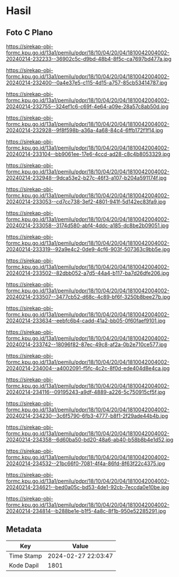 # Hasil

## Foto C Plano

https://sirekap-obj-formc.kpu.go.id/13a1/pemilu/pdpr/18/10/04/20/04/1810042004002-20240214-232233--36902c5c-d9bd-48b4-8f5c-ca7697bd477a.jpg

https://sirekap-obj-formc.kpu.go.id/13a1/pemilu/pdpr/18/10/04/20/04/1810042004002-20240214-232400--0a4e37e5-c115-4d15-a757-85cb53414787.jpg

https://sirekap-obj-formc.kpu.go.id/13a1/pemilu/pdpr/18/10/04/20/04/1810042004002-20240214-232755--324ef1c6-c69f-4e64-a09e-28a57c8ab50d.jpg

https://sirekap-obj-formc.kpu.go.id/13a1/pemilu/pdpr/18/10/04/20/04/1810042004002-20240214-232928--9f8f598b-a36a-4a68-84c4-6ffb172f1f14.jpg

https://sirekap-obj-formc.kpu.go.id/13a1/pemilu/pdpr/18/10/04/20/04/1810042004002-20240214-233104--bb9061ee-17e6-4ccd-ad28-c8c4b8053329.jpg

https://sirekap-obj-formc.kpu.go.id/13a1/pemilu/pdpr/18/10/04/20/04/1810042004002-20240214-232948--9dca53e2-b27c-46f3-a107-b204a591174f.jpg

https://sirekap-obj-formc.kpu.go.id/13a1/pemilu/pdpr/18/10/04/20/04/1810042004002-20240214-233053--cd7cc738-3ef2-4801-941f-5d142ec83fa9.jpg

https://sirekap-obj-formc.kpu.go.id/13a1/pemilu/pdpr/18/10/04/20/04/1810042004002-20240214-233058--3174d580-abf4-4ddc-a185-dc8be2b09051.jpg

https://sirekap-obj-formc.kpu.go.id/13a1/pemilu/pdpr/18/10/04/20/04/1810042004002-20240214-233319--92a9e4c2-0de9-4cf6-903f-507363c9bb5e.jpg

https://sirekap-obj-formc.kpu.go.id/13a1/pemilu/pdpr/18/10/04/20/04/1810042004002-20240214-233502--82dbb052-a7d5-44a4-b117-ba7d26dfe206.jpg

https://sirekap-obj-formc.kpu.go.id/13a1/pemilu/pdpr/18/10/04/20/04/1810042004002-20240214-233507--3477cb52-d68c-4c89-bf6f-3250b8bee27b.jpg

https://sirekap-obj-formc.kpu.go.id/13a1/pemilu/pdpr/18/10/04/20/04/1810042004002-20240214-233634--eebfc6b4-cadd-41a2-bb05-0f60faef9101.jpg

https://sirekap-obj-formc.kpu.go.id/13a1/pemilu/pdpr/18/10/04/20/04/1810042004002-20240214-233742--18096f82-87ec-49c8-af2a-0b2e710ce577.jpg

https://sirekap-obj-formc.kpu.go.id/13a1/pemilu/pdpr/18/10/04/20/04/1810042004002-20240214-234004--a4002091-f5fc-4c2c-8f0d-ede404d8e4ca.jpg

https://sirekap-obj-formc.kpu.go.id/13a1/pemilu/pdpr/18/10/04/20/04/1810042004002-20240214-234116--09195243-a9df-4889-a226-5c750915cf5f.jpg

https://sirekap-obj-formc.kpu.go.id/13a1/pemilu/pdpr/18/10/04/20/04/1810042004002-20240214-234230--3c6f5790-6fb3-4777-b8f1-2f29ade44b4b.jpg

https://sirekap-obj-formc.kpu.go.id/13a1/pemilu/pdpr/18/10/04/20/04/1810042004002-20240214-234358--6d60ba50-bd20-48a6-ab40-b58b8b4e1d52.jpg

https://sirekap-obj-formc.kpu.go.id/13a1/pemilu/pdpr/18/10/04/20/04/1810042004002-20240214-234532--21bc66f0-7081-4f4a-86fd-8f63f22c4375.jpg

https://sirekap-obj-formc.kpu.go.id/13a1/pemilu/pdpr/18/10/04/20/04/1810042004002-20240214-234621--bed0a05c-bd53-4de1-92cb-7eccda0e10be.jpg

https://sirekap-obj-formc.kpu.go.id/13a1/pemilu/pdpr/18/10/04/20/04/1810042004002-20240214-234814--b288be1e-b1f5-4a8c-8f1b-950e52285291.jpg


## Metadata

| Key        | Value               |
| ---------- | ------------------- |
| Time Stamp | 2024-02-27 22:03:47 |
| Kode Dapil | 1801                |



